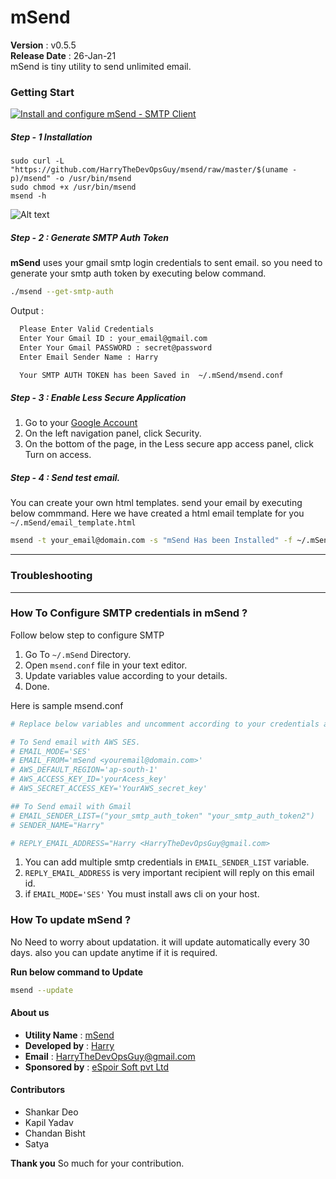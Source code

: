 # mSend
 **Version**        : v0.5.5 <br>
 **Release Date**   : 26-Jan-21 <br>
mSend is tiny utility to send unlimited email.


### Getting Start

[![Install and configure mSend - SMTP Client](http://img.youtube.com/vi/Xj3pN_fiP5s/0.jpg)](http://www.youtube.com/watch?v=Xj3pN_fiP5s "Install and configure mSend - SMTP Client")

##### Step - 1 Installation
```
sudo curl -L "https://github.com/HarryTheDevOpsGuy/msend/raw/master/$(uname -p)/msend" -o /usr/bin/msend
sudo chmod +x /usr/bin/msend
msend -h
```

![Alt text](https://2.bp.blogspot.com/-lxEU7HEk0PA/XHE_dAaGTiI/AAAAAAAAAaY/ZXtQrhu_Ksw4WGLbOzS1feORpRz6NiCMACLcBGAs/s1600/msend_help.png)


##### Step - 2 : Generate SMTP Auth Token
 **mSend** uses your gmail smtp login credentials to sent email. so you need to generate your smtp auth token by executing below command.

 ```bash
 ./msend --get-smtp-auth
 ```
 Output :
 ```bash
   Please Enter Valid Credentials  
   Enter Your Gmail ID : your_email@gmail.com
   Enter Your Gmail PASSWORD : secret@password
   Enter Email Sender Name : Harry

   Your SMTP AUTH TOKEN has been Saved in  ~/.mSend/msend.conf
 ```

##### Step - 3 : Enable Less Secure Application

1. Go to your [Google Account](https://myaccount.google.com/)
2. On the left navigation panel, click Security.
3. On the bottom of the page, in the Less secure app access panel, click Turn on access.

##### Step - 4 : Send test email.
You can create your own html templates. send your email by executing below commmand. Here we have created a html email template for you `~/.mSend/email_template.html`

```bash
msend -t your_email@domain.com -s "mSend Has been Installed" -f ~/.mSend/email_template.html -a /var/log/nginx/error.log
```

---
### Troubleshooting  
---

### How To Configure SMTP credentials in mSend ?

 Follow below step to configure SMTP
1. Go To `~/.mSend` Directory.
2. Open `msend.conf` file in your text editor.
3. Update variables value according to your details.
4. Done.

Here is sample msend.conf
```bash
# Replace below variables and uncomment according to your credentials and details.

# To Send email with AWS SES.
# EMAIL_MODE='SES'
# EMAIL_FROM='mSend <youremail@domain.com>'
# AWS_DEFAULT_REGION='ap-south-1'
# AWS_ACCESS_KEY_ID='yourAcess_key'
# AWS_SECRET_ACCESS_KEY='YourAWS_secret_key'

## To Send email with Gmail
# EMAIL_SENDER_LIST=("your_smtp_auth_token" "your_smtp_auth_token2")
# SENDER_NAME="Harry"

# REPLY_EMAIL_ADDRESS="Harry <HarryTheDevOpsGuy@gmail.com>

```
1. You can add multiple smtp credentials in `EMAIL_SENDER_LIST` variable.
2. `REPLY_EMAIL_ADDRESS` is very important recipient will reply on this email id.
3. if `EMAIL_MODE='SES'` You must install aws cli on your host.



### How To update mSend ?
 No Need to worry about updatation. it will update automatically every 30 days. also you can update anytime if it is required.

  **Run below command to Update**
  ```bash
  msend --update
  ```

#### About us
* **Utility Name** : [mSend](https://github.com/harry41/mSend)
* **Developed by** : [Harry](https://harrythedevopsguy.github.io)
* **Email** : HarryTheDevOpsGuy@gmail.com
* **Sponsored by** : [eSpoir Soft pvt Ltd](http://espoirsoft.com)

#### Contributors
  - Shankar Deo
  - Kapil Yadav
  - Chandan Bisht
  - Satya

**Thank you** So much for your contribution.
